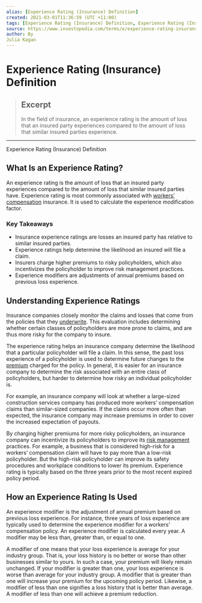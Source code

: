 ```yaml
---
alias: [Experience Rating (Insurance) Definition]
created: 2021-03-01T11:36:59 (UTC +11:00)
tags: [Experience Rating (Insurance) Definition, Experience Rating (Insurance) Definition]
source: https://www.investopedia.com/terms/e/experience-rating-insurance.asp
author: By
Julia Kagan
---
```


# Experience Rating (Insurance) Definition

> ## Excerpt
> In the field of insurance, an experience rating is the amount of loss that an insured party experiences compared to the amount of loss that similar insured parties experience.

---

Experience Rating (Insurance) Definition
## What Is an Experience Rating?

An experience rating is the amount of loss that an insured party experiences compared to the amount of loss that similar insured parties have. Experience rating is most commonly associated with [workers’ compensation](https://www.investopedia.com/terms/w/workers-compensation.asp) insurance. It is used to calculate the experience modification factor.

### Key Takeaways

-   Insurance experience ratings are losses an insured party has relative to similar insured parties. 
-   Experience ratings help determine the likelihood an insured will file a claim. 
-   Insurers charge higher premiums to risky policyholders, which also incentivizes the policyholder to improve risk management practices. 
-   Experience modifiers are adjustments of annual premiums based on previous loss experience.

## Understanding Experience Ratings

Insurance companies closely monitor the claims and losses that come from the policies that they [underwrite](https://www.investopedia.com/terms/u/underwriting.asp). This evaluation includes determining whether certain classes of policyholders are more prone to claims, and are thus more risky for the company to insure.

The experience rating helps an insurance company determine the likelihood that a particular policyholder will file a claim. In this sense, the past loss experience of a policyholder is used to determine future changes to the [premium](https://www.investopedia.com/terms/p/premium.asp) charged for the policy. In general, it is easier for an insurance company to determine the risk associated with an entire class of policyholders, but harder to determine how risky an individual policyholder is.

For example, an insurance company will look at whether a large-sized construction services company has produced more workers’ compensation claims than similar-sized companies. If the claims occur more often than expected, the insurance company may increase premiums in order to cover the increased expectation of payouts.

By charging higher premiums for more risky policyholders, an insurance company can incentivize its policyholders to improve its [risk management](https://www.investopedia.com/terms/r/riskmanagement.asp) practices. For example, a business that is considered high-risk for a workers’ compensation claim will have to pay more than a low-risk policyholder. But the high-risk policyholder can improve its safety procedures and workplace conditions to lower its premium. Experience rating is typically based on the three years prior to the most recent expired policy period.

## How an Experience Rating Is Used

An experience modifier is the adjustment of annual premium based on previous loss experience. For instance, three years of loss experience are typically used to determine the experience modifier for a workers' compensation policy. An experience modifier is calculated every year. A modifier may be less than, greater than, or equal to one.

A modifier of one means that your loss experience is average for your industry group. That is, your loss history is no better or worse than other businesses similar to yours. In such a case, your premium will likely remain unchanged. If your modifier is greater than one, your loss experience is worse than average for your industry group. A modifier that is greater than one will increase your premium for the upcoming policy period. Likewise, a modifier of less than one signifies a loss history that is better than average. A modifier of less than one will achieve a premium reduction.
